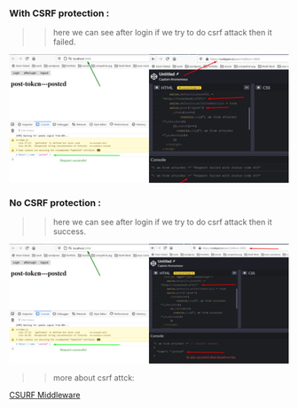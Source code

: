 ### With CSRF protection : 
>> here we can see after login if we try to do csrf attack then it failed.

![scr](with_csrf.jpg)

### No CSRF protection : 
>> here we can see after login if we try to do csrf attack then it success.

![scr](no_csrf.jpg)

>>more about csrf attck: 

<a href="http://expressjs.com/en/resources/middleware/csurf.html">CSURF Middleware</a>